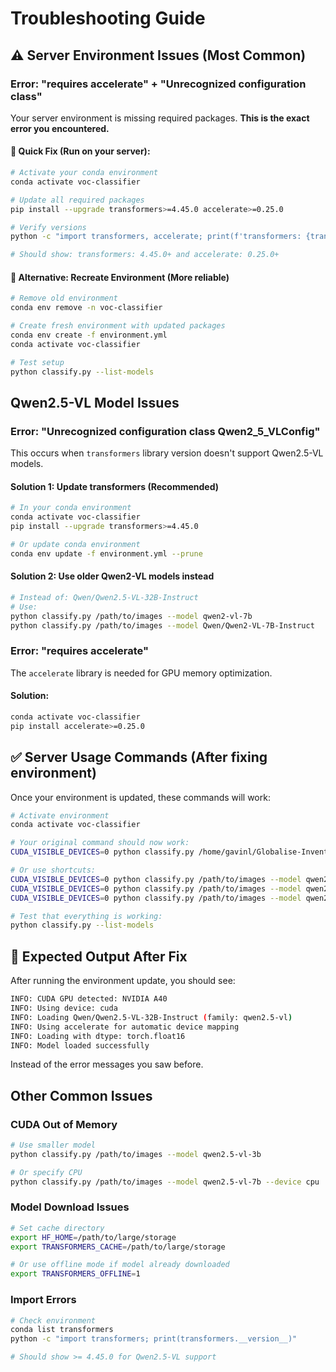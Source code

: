 # Troubleshooting Guide

## ⚠️ Server Environment Issues (Most Common)

### Error: "requires accelerate" + "Unrecognized configuration class"

Your server environment is missing required packages. **This is the exact error you encountered.**

#### 🚀 Quick Fix (Run on your server):
```bash
# Activate your conda environment
conda activate voc-classifier

# Update all required packages
pip install --upgrade transformers>=4.45.0 accelerate>=0.25.0

# Verify versions
python -c "import transformers, accelerate; print(f'transformers: {transformers.__version__}'); print(f'accelerate: {accelerate.__version__}')"

# Should show: transformers: 4.45.0+ and accelerate: 0.25.0+
```

#### 🔄 Alternative: Recreate Environment (More reliable)
```bash
# Remove old environment
conda env remove -n voc-classifier

# Create fresh environment with updated packages
conda env create -f environment.yml
conda activate voc-classifier

# Test setup
python classify.py --list-models
```

## Qwen2.5-VL Model Issues

### Error: "Unrecognized configuration class Qwen2_5_VLConfig"

This occurs when `transformers` library version doesn't support Qwen2.5-VL models.

#### Solution 1: Update transformers (Recommended)
```bash
# In your conda environment
conda activate voc-classifier
pip install --upgrade transformers>=4.45.0

# Or update conda environment
conda env update -f environment.yml --prune
```

#### Solution 2: Use older Qwen2-VL models instead
```bash
# Instead of: Qwen/Qwen2.5-VL-32B-Instruct
# Use:
python classify.py /path/to/images --model qwen2-vl-7b
python classify.py /path/to/images --model Qwen/Qwen2-VL-7B-Instruct
```

### Error: "requires accelerate"

The `accelerate` library is needed for GPU memory optimization.

#### Solution:
```bash
conda activate voc-classifier
pip install accelerate>=0.25.0
```

## ✅ Server Usage Commands (After fixing environment)

Once your environment is updated, these commands will work:

```bash
# Activate environment
conda activate voc-classifier

# Your original command should now work:
CUDA_VISIBLE_DEVICES=0 python classify.py /home/gavinl/Globalise-Inventory-Meta-data-Analysis/data/input --model Qwen/Qwen2.5-VL-32B-Instruct

# Or use shortcuts:
CUDA_VISIBLE_DEVICES=0 python classify.py /path/to/images --model qwen2.5-vl-32b   # Same model, shorter name
CUDA_VISIBLE_DEVICES=0 python classify.py /path/to/images --model qwen2.5-vl-7b    # Faster, less memory
CUDA_VISIBLE_DEVICES=0 python classify.py /path/to/images --model qwen2.5-vl-3b    # Fastest

# Test that everything is working:
python classify.py --list-models
```

## 🎯 Expected Output After Fix

After running the environment update, you should see:
```bash
INFO: CUDA GPU detected: NVIDIA A40
INFO: Using device: cuda
INFO: Loading Qwen/Qwen2.5-VL-32B-Instruct (family: qwen2.5-vl)
INFO: Using accelerate for automatic device mapping
INFO: Loading with dtype: torch.float16
INFO: Model loaded successfully
```

Instead of the error messages you saw before.

## Other Common Issues

### CUDA Out of Memory
```bash
# Use smaller model
python classify.py /path/to/images --model qwen2.5-vl-3b

# Or specify CPU
python classify.py /path/to/images --model qwen2.5-vl-7b --device cpu
```

### Model Download Issues
```bash
# Set cache directory
export HF_HOME=/path/to/large/storage
export TRANSFORMERS_CACHE=/path/to/large/storage

# Or use offline mode if model already downloaded
export TRANSFORMERS_OFFLINE=1
```

### Import Errors
```bash
# Check environment
conda list transformers
python -c "import transformers; print(transformers.__version__)"

# Should show >= 4.45.0 for Qwen2.5-VL support
```